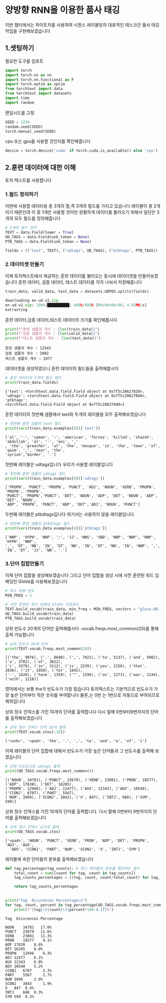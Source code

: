 # 양방향 RNN을 이용한 품사 태깅

이번 챕터에서는 파이토치를 사용하여 시퀀스 레이블링의 대표적인 태스크인 품사 태깅 작업을 구현해보겠습니다 

## 1.셋팅하기 

필요한 도구를 임포트 

```py
import torch
import torch.nn as nn
import torch.nn.functional as F
import torch.optim as optim
from torchtext import data
from torchtext import datasets
import time
import random
```
랜덤시드를 고정 

```py
SEED = 1234
random.seed(SEED)
torch.manual_seed(SEED)
```

cpu 또는 gpu를 사용할 것인지를 확인해줍니다
```py
device = torch.device('cuda' if torch.cuda.is_available() else 'cpu')
```

## 2.훈련 데이터에 대한 이해 
토치 텍스트를 사용합니다 

### 1.필드 정의하기 

이번에 사용할 데이터용 총 3개의 열,즉 3개의 필드를 가지고 있습니다 레이블이 총 2개이기 때문인데 이 중 1개만 사용할 것이만
원활하게 데이터를 불러오기 위해서 일단은 3개의 모두 필드를 정의해줍니다 

```py
# 3개의 필드 정의
TEXT = data.Field(lower = True)
UD_TAGS = data.Field(unk_token = None)
PTB_TAGS = data.Field(unk_token = None)

fields = (("text", TEXT), ("udtags", UD_TAGS), ("ptbtags", PTB_TAGS))
```

### 2.데이터셋 만들기

이제 토치텍스트에서 제공하는 훈련 데이터를 불러오는 동시에 데이터셋을 만들어보겠습니다 훈련 데이터, 검증 데이터,
테스트 데이터를 각각 나눠서 저장해줍니다

```py
train_data, valid_data, test_data = datasets.UDPOS.splits(fields)

downloading en-ud-v2.zip
en-ud-v2.zip: 100%|██████████| 688k/688k [00:00<00:00, 4.85MB/s]
extracting
```

훈련 데이터,검증 데이터,테스트 데이터의 크기를 확인해봅시다 
```py
print(f"훈련 샘플의 개수 : {len(train_data)}")
print(f"검증 샘플의 개수 : {len(valid_data)}")
print(f"테스트 샘플의 개수 : {len(test_data)}")
```
```
훈련 샘플의 개수 : 12543
검증 샘플의 개수 : 2002
테스트 샘플의 개수 : 2077
```
데이터셋을 생성하였으니 훈련 데이터의 필드들을 출력해봅시다 
```py
# 훈련 데이터의 3개의 필드 확인
print(train_data.fields)
```
```
{'text': <torchtext.data.field.Field object at 0x7f5c28627828>, 
'udtags': <torchtext.data.field.Field object at 0x7f5c28627860>, 'ptbtags':
<torchtext.data.field.Field object at 0x7f5c286278d0>}
```
훈련 데이터의 첫번째 샘플에서 text와 두개의 레이블을 모두 출력해보겠습니다 
```py
# 첫번째 훈련 샘플의 text 필드
print(vars(train_data.examples[0])['text'])
```
```
['al', '-', 'zaman', ':', 'american', 'forces', 'killed', 'shaikh', 'abdullah', 'al', '-', 'ani', ','
, 'the', 'preacher', 'at', 'the', 'mosque', 'in', 'the', 'town', 'of', 'qaim', ',', 'near', 'the', 
'syrian','border', '.']
```

첫번째 레이블은 udtags입니다 우리가 사용할 레이블입니다 

```py
# 첫번째 훈련 샘플의 udtags 필드
print(vars(train_data.examples[0])['udtags'])
```
```
['PROPN', 'PUNCT', 'PROPN', 'PUNCT', 'ADJ', 'NOUN', 'VERB', 'PROPN', 'PROPN', 'PROPN', 
'PUNCT', 'PROPN','PUNCT', 'DET', 'NOUN', 'ADP', 'DET', 'NOUN', 'ADP', 'DET', 'NOUN', 
'ADP', 'PROPN', 'PUNCT', 'ADP', 'DET','ADJ', 'NOUN', 'PUNCT']
```
두번째 레이블은 ptbdtags입니다 여기서는 사용하지 않을 레이블입니다 
```py
# 첫번째 훈련 샘플의 ptbdtags 필드
print(vars(train_data.examples[0])['ptbtags'])
```
```
['NNP', 'HYPH', 'NNP', ':', 'JJ', 'NNS', 'VBD', 'NNP', 'NNP', 'NNP', 'HYPH', 'NNP', 
',', 'DT', 'NN', 'IN', 'DT', 'NN', 'IN', 'DT', 'NN', 'IN', 'NNP', ',', 'IN', 'DT', 'JJ', 'NN', '.']
```

### 3.단어 집합만들기 

이제 단어 집합을 생성해보겠습니다 그리고 단어 집합을 생성 시에 사전 훈련된 워드 임베딩인 GloVe를 사용해보겠습니다
```py
# 최소 허용 빈도
MIN_FREQ = 5

# 사전 훈련된 워드 임베딩 GloVe 다운로드
TEXT.build_vocab(train_data, min_freq = MIN_FREQ, vectors = "glove.6B.100d")
UD_TAGS.build_vocab(train_data)
PTB_TAGS.build_vocab(train_data)
```
상위 빈도수 20개의 단어만 출력해봅시다  .vocab.freqs.most_common(20)를 통해 출력 가능합니다 
```py
# 상위 빈도수 20개 단어
print(TEXT.vocab.freqs.most_common(20))
```
```
[('the', 9076), ('.', 8640), (',', 7021), ('to', 5137), ('and', 5002), ('a', 3782), ('of', 3622), 
('i', 3379), ('in', 3112), ('is', 2239), ('you', 2156), ('that', 2036), ('it', 1850), ('for', 1842), 
('-', 1426), ('have', 1359), ('"', 1296), ('on', 1273), ('was', 1244), ('with', 1216)]
```

영어에서는 보통 the가 빈도수가 가장 많습니다 토치텍스트는 기본적으로 빈도수가 가장 높은 단어부터 작은 숫자를 부여합니다 물론,<unk>는 0번 <pad>는 1번으로 자동으로 부여되므로 제외입니다 
  
상위 정수 인덱스를 가진 10개의 단어를 출력합니다 다시 말해 0번부터9번까지의 단어를 출력해보겠습니다 
  
```py
# 상위 정수 인덱스 단어 10개 출력
print(TEXT.vocab.itos[:10]) 
```
```
['<unk>', '<pad>', 'the', '.', ',', 'to', 'and', 'a', 'of', 'i']
```
이제 레이블의 단어 집합에 대해서 빈도수가 가장 높은 단어들과 그 빈도수를 출력해 보겠습니다   
```py
# 상위 빈도순으로 udtags 출력
print(UD_TAGS.vocab.freqs.most_common())
``` 
```
[('NOUN', 34781), ('PUNCT', 23679), ('VERB', 23081), ('PRON', 18577), ('ADP', 17638), ('DET', 16285), 
('PROPN', 12946), ('ADJ', 12477), ('AUX', 12343), ('ADV', 10548), ('CCONJ', 6707), ('PART', 5567),
('NUM', 3999), ('SCONJ', 3843), ('X', 847), ('INTJ', 688), ('SYM', 599)]  
```
  
상위 정수 인덱스를 가진 10개의 단어를 출력합니다. 다시 말해 0번부터 9번까지의 단어를 출력해보겠습니다
```py
# 상위 정수 인덱스 순으로 출력
print(UD_TAGS.vocab.itos)
```
```
['<pad>', 'NOUN', 'PUNCT', 'VERB', 'PRON', 'ADP', 'DET', 'PROPN', 'ADJ', 'AUX', 
  'ADV', 'CCONJ', 'PART', 'NUM', 'SCONJ', 'X', 'INTJ', 'SYM']
```  
레이블에 속한 단어들의 분포를 출력해보겠습니다 
```py
def tag_percentage(tag_counts): # 태그 레이블의 분포를 확인하는 함수
    total_count = sum([count for tag, count in tag_counts])
    tag_counts_percentages = [(tag, count, count/total_count) for tag, count in tag_counts]

    return tag_counts_percentages
  
  
print("Tag  Occurences Percentage\n")
for tag, count, percent in tag_percentage(UD_TAGS.vocab.freqs.most_common()):
    print(f"{tag}\t{count}\t{percent*100:4.1f}%")  
``` 
```
Tag  Occurences Percentage

NOUN    34781   17.0%
PUNCT   23679   11.6%
VERB    23081   11.3%
PRON    18577    9.1%
ADP 17638    8.6%
DET 16285    8.0%
PROPN   12946    6.3%
ADJ 12477    6.1%
AUX 12343    6.0%
ADV 10548    5.2%
CCONJ   6707     3.3%
PART    5567     2.7%
NUM 3999     2.0%
SCONJ   3843     1.9%
X   847  0.4%
INTJ    688  0.3%
SYM 599  0.3%
```
